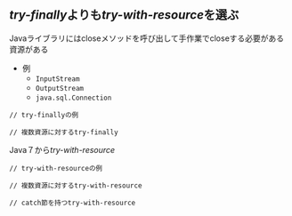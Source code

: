 ## *try-finally*よりも*try-with-resource*を選ぶ

Javaライブラリにはcloseメソッドを呼び出して手作業でcloseする必要がある資源がある
- 例
    - `InputStream`
    - `OutputStream`
    - `java.sql.Connection`

```
// try-finallyの例

```


```
// 複数資源に対するtry-finally

```


Java７から*try-with-resource*

```
// try-with-resourceの例

```


```
// 複数資源に対するtry-with-resource

```



```
// catch節を持つtry-with-resource

```
